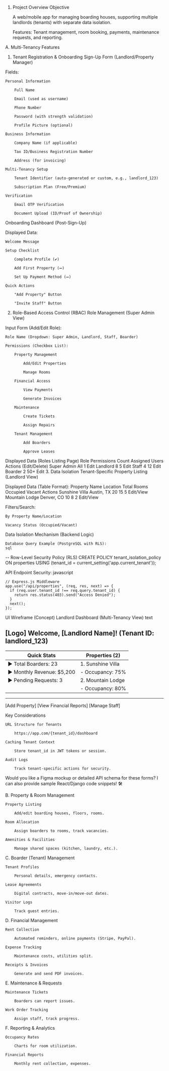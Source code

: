 1. Project Overview
Objective

    A web/mobile app for managing boarding houses, supporting multiple landlords (tenants) with separate data isolation.

    Features: Tenant management, room booking, payments, maintenance requests, and reporting.

A. Multi-Tenancy Features
1. Tenant Registration & Onboarding
Sign-Up Form (Landlord/Property Manager)

Fields:

    Personal Information

        Full Name

        Email (used as username)

        Phone Number

        Password (with strength validation)

        Profile Picture (optional)

    Business Information

        Company Name (if applicable)

        Tax ID/Business Registration Number

        Address (for invoicing)

    Multi-Tenancy Setup

        Tenant Identifier (auto-generated or custom, e.g., landlord_123)

        Subscription Plan (Free/Premium)

    Verification

        Email OTP Verification

        Document Upload (ID/Proof of Ownership)

Onboarding Dashboard (Post-Sign-Up)

Displayed Data:

    Welcome Message

    Setup Checklist

        Complete Profile (✔️)

        Add First Property (➖)

        Set Up Payment Method (➖)

    Quick Actions

        "Add Property" Button

        "Invite Staff" Button

2. Role-Based Access Control (RBAC)
Role Management (Super Admin View)

Input Form (Add/Edit Role):

    Role Name (Dropdown: Super Admin, Landlord, Staff, Boarder)

    Permissions (Checkbox List):

        Property Management

            Add/Edit Properties

            Manage Rooms

        Financial Access

            View Payments

            Generate Invoices

        Maintenance

            Create Tickets

            Assign Repairs

        Tenant Management

            Add Boarders

            Approve Leases

Displayed Data (Roles Listing Page)
Role	Permissions Count	Assigned Users	Actions (Edit/Delete)
Super Admin	All	1	Edit
Landlord	8	5	Edit
Staff	4	12	Edit
Boarder	2	50+	Edit
3. Data Isolation
Tenant-Specific Property Listing (Landlord View)

Displayed Data (Table Format):
Property Name	Location	Total Rooms	Occupied	Vacant	Actions
Sunshine Villa	Austin, TX	20	15	5	Edit/View
Mountain Lodge	Denver, CO	10	8	2	Edit/View

Filters/Search:

    By Property Name/Location

    Vacancy Status (Occupied/Vacant)

Data Isolation Mechanism (Backend Logic)

    Database Query Example (PostgreSQL with RLS):
    sql

-- Row-Level Security Policy (RLS)
CREATE POLICY tenant_isolation_policy ON properties
  USING (tenant_id = current_setting('app.current_tenant'));

API Endpoint Security:
javascript

    // Express.js Middleware
    app.use("/api/properties", (req, res, next) => {
      if (req.user.tenant_id !== req.query.tenant_id) {
        return res.status(403).send("Access Denied");
      }
      next();
    });

UI Wireframe (Concept)
Landlord Dashboard (Multi-Tenancy View)
text

[Logo] Welcome, [Landlord Name]! (Tenant ID: landlord_123)
-----------------------------------------------------------
| Quick Stats               | Properties (2)           |
|---------------------------|--------------------------|
| ▶ Total Boarders: 23      | 1. Sunshine Villa        |
| ▶ Monthly Revenue: $5,200 |   - Occupancy: 75%       |
| ▶ Pending Requests: 3     | 2. Mountain Lodge        |
|                           |   - Occupancy: 80%       |
-----------------------------------------------------------
[Add Property] [View Financial Reports] [Manage Staff]

Key Considerations

    URL Structure for Tenants

        https://app.com/{tenant_id}/dashboard

    Caching Tenant Context

        Store tenant_id in JWT tokens or session.

    Audit Logs

        Track tenant-specific actions for security.

Would you like a Figma mockup or detailed API schema for these forms? I can also provide sample React/Django code snippets! 🛠️

B. Property & Room Management

    Property Listing

        Add/edit boarding houses, floors, rooms.

    Room Allocation

        Assign boarders to rooms, track vacancies.

    Amenities & Facilities

        Manage shared spaces (kitchen, laundry, etc.).

C. Boarder (Tenant) Management

    Tenant Profiles

        Personal details, emergency contacts.

    Lease Agreements

        Digital contracts, move-in/move-out dates.

    Visitor Logs

        Track guest entries.

D. Financial Management

    Rent Collection

        Automated reminders, online payments (Stripe, PayPal).

    Expense Tracking

        Maintenance costs, utilities split.

    Receipts & Invoices

        Generate and send PDF invoices.

E. Maintenance & Requests

    Maintenance Tickets

        Boarders can report issues.

    Work Order Tracking

        Assign staff, track progress.

F. Reporting & Analytics

    Occupancy Rates

        Charts for room utilization.

    Financial Reports

        Monthly rent collection, expenses.
